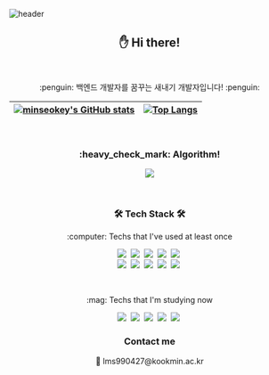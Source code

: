 ![header](https://capsule-render.vercel.app/api?type=slice&color=auto&height=200&section=header&text=minseokey's%20GitHub&fontSize=40&rotate=13&fontAlign=70&fontAlignY=40)

<h2 align="center"> ✋  Hi there!</h2>
<br>

<p align ="center"> :penguin: 백엔드 개발자를 꿈꾸는 새내기 개발자입니다! :penguin:<p>
  

[![minseokey's GitHub stats](https://github-readme-stats.vercel.app/api?username=minseokey&hide_border=true)](https://github.com/minseokey/github-readme-stats) | [![Top Langs](https://github-readme-stats.vercel.app/api/top-langs/?username=minseokey&layout=compact&hide_border=true)](https://github.com/minseokey) |
| ------------- | ------------- |

<br>


<h3 align="center">:heavy_check_mark: Algorithm!</h3>
<p align="center">
  <img src="http://mazassumnida.wtf/api/v2/generate_badge?boj=lms990427&cache=c">
</p>

<br>

<h3 align="center">🛠 Tech Stack 🛠</h3>

<p align="center"> :computer: Techs that I've used at least once </p>

<p align="center">
  <img src="https://img.shields.io/badge/Python-3766AB?style=flat-square&logo=Python&logoColor=white"/></a>&nbsp 
  <img src="https://img.shields.io/badge/Django-092E20?style=flat-square&logo=Django&logoColor=white"/></a>&nbsp
  <img src="https://img.shields.io/badge/Java-007396?style=flat-square&logo=Java&logoColor=white"/></a>&nbsp 
  <img src="https://img.shields.io/badge/C++-00599C?style=flat-square&logo=C%2B%2B&logoColor=white"/></a>&nbsp 
  <img src="https://img.shields.io/badge/C-A8B9CC?style=flat-square&logo=C&logoColor=white"/></a>&nbsp 
  <br>
   <img src="https://img.shields.io/badge/Javascript-ffb13b?style=flat-square&logo=javascript&logoColor=white"/></a>&nbsp
   <img src="https://img.shields.io/badge/HTML5-E34F26?style=flat-square&logo=HTML5&logoColor=white"/></a>&nbsp 
  <img src="https://img.shields.io/badge/css-1572B6?style=flat-square&logo=css3&logoColor=white"/></a>&nbsp 
  <img src="https://img.shields.io/badge/Mysql-E6B91E?style=flat-square&logo=MySql&logoColor=white"/></a>&nbsp 
  <img src="https://img.shields.io/badge/aws-333664?style=flat-square&logo=amazon-aws&logoColor=white"/></a>&nbsp 
</p>


<br>
<p align="center"> :mag: Techs that I'm studying  now </p>


<p align="center">
  <img src="https://img.shields.io/badge/PyTorch-EE4C2C?style=flat-square&logo=PyTorch&logoColor=white"/></a>&nbsp 
  <img src="https://img.shields.io/badge/Android Studio-3DDC84?style=flat-square&logo=Android Studio&logoColor=white"/></a>&nbsp
  <img src="https://img.shields.io/badge/Spring-6DB33F?style=flat-square&logo=Spring&logoColor=white"/></a>&nbsp 
  <img src="https://img.shields.io/badge/Spring Boot-6DB33F?style=flat-square&logo=Spring Boot&logoColor=white"/></a>&nbsp 
  <img src="https://img.shields.io/badge/Docker-A8B9CC?style=flat-square&logo=Docker&logoColor=white"/></a>&nbsp 
 </p>
 
 
<h3 align="center">Contact me</h3>
<p align="center">
  📧 lms990427@kookmin.ac.kr
 </p>
